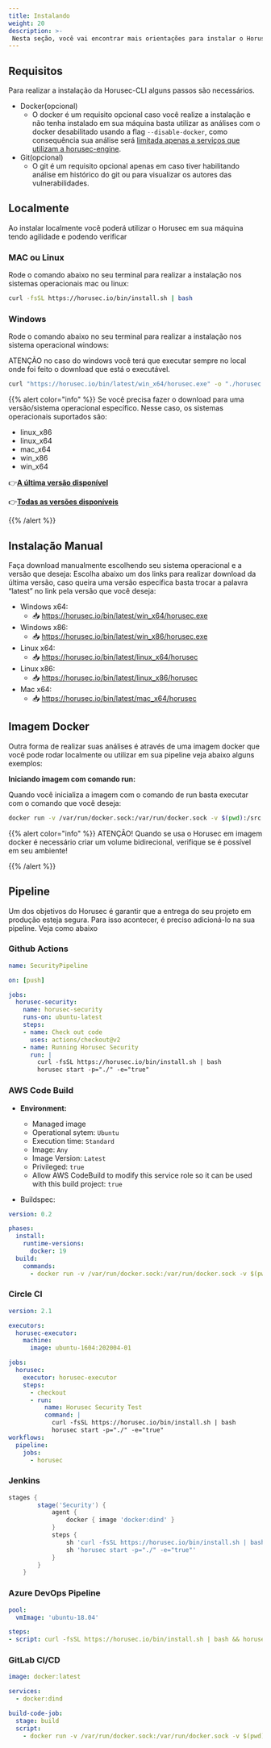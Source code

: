 ```yaml
---
title: Instalando
weight: 20
description: >-
 Nesta seção, você vai encontrar mais orientações para instalar o Horusec-CLI.
---
```


## Requisitos
Para realizar a instalação da Horusec-CLI alguns passos são necessários.
- Docker(opcional)
  - O docker é um requisito opcional caso você realize a instalação e não tenha instalado em sua máquina basta utilizar as análises com o docker desabilitado usando a flag `--disable-docker`, como consequência sua análise será [limitada apenas a serviços que utilizam a horusec-engine](https://horusec.io/docs/cli/analysis-tools/open-source-horusec-engine/introduction).
- Git(opcional)
  - O git é um requisito opcional apenas em caso tiver habilitando análise em histórico do git ou para visualizar os autores das vulnerabilidades.

## **Localmente**
Ao instalar localmente você poderá utilizar o Horusec em sua máquina tendo agilidade e podendo verificar

### MAC ou Linux
Rode o comando abaixo no seu terminal para realizar a instalação nos sistemas operacionais mac ou linux:

```bash
curl -fsSL https://horusec.io/bin/install.sh | bash
```

### Windows
Rode o comando abaixo no seu terminal para realizar a instalação nos sistema operacional windows:

ATENÇÃO no caso do windows você terá que executar sempre no local onde foi feito o download que está o executável.
```bash
curl "https://horusec.io/bin/latest/win_x64/horusec.exe" -o "./horusec.exe" && ./horusec.exe version
```

{{% alert color="info" %}}
Se você precisa fazer o download para uma versão/sistema operacional específico. Nesse caso, os sistemas operacionais suportados são:

- linux_x86
- linux_x64
- mac_x64
- win_x86
- win_x64

👉[**A última versão disponível**](https://horusec.io/bin/version-cli-latest.txt)

👉[**Todas as versões disponíveis** ](https://horusec.io/bin/all-version-cli.txt)

{{% /alert %}}

## **Instalação Manual**
Faça download manualmente escolhendo seu sistema operacional e a versão que deseja:
Escolha abaixo um dos links para realizar download da última versão, caso queira uma versão específica basta trocar a palavra “latest” no link pela versão que você deseja:

- Windows x64:
  - 📥 https://horusec.io/bin/latest/win_x64/horusec.exe
- Windows x86:
  - 📥 https://horusec.io/bin/latest/win_x86/horusec.exe
- Linux x64:
  - 📥 https://horusec.io/bin/latest/linux_x64/horusec
- Linux x86:
  - 📥 https://horusec.io/bin/latest/linux_x86/horusec
- Mac x64:
  - 📥 https://horusec.io/bin/latest/mac_x64/horusec


## **Imagem Docker**
Outra forma de realizar suas análises é através de uma imagem docker que você pode rodar localmente ou utilizar em sua pipeline veja abaixo alguns exemplos:

**Iniciando imagem com comando run:**

Quando você inicializa a imagem com o comando de run basta executar com o comando que você deseja:
```bash
docker run -v /var/run/docker.sock:/var/run/docker.sock -v $(pwd):/src horuszup/horusec-cli:latest horusec start -p /src -P $(pwd)
```

{{% alert color="info" %}}
ATENÇÃO! Quando se usa o Horusec em imagem docker é necessário criar um volume bidirecional, verifique se é possível em seu ambiente!

{{% /alert %}}

## **Pipeline**
Um dos objetivos do Horusec é garantir que a entrega do seu projeto em produção esteja segura. Para isso acontecer, é preciso adicioná-lo na sua pipeline. Veja como abaixo

### Github Actions

```yaml
name: SecurityPipeline

on: [push]

jobs:
  horusec-security:
    name: horusec-security
    runs-on: ubuntu-latest
    steps:
    - name: Check out code
      uses: actions/checkout@v2
    - name: Running Horusec Security
      run: |
        curl -fsSL https://horusec.io/bin/install.sh | bash
        horusec start -p="./" -e="true"
```

### AWS Code Build

* **Environment:**

  * Managed image
  * Operational sytem: `Ubuntu`
  * Execution time: `Standard`
  * Image: `Any`
  * Image Version:  `Latest`
  * Privileged:  `true`
  * Allow AWS CodeBuild to modify this service role so it can be used with this build project: `true`

* Buildspec:

```yaml
version: 0.2

phases:
  install:
    runtime-versions:
      docker: 19
  build:
    commands:
      - docker run -v /var/run/docker.sock:/var/run/docker.sock -v $(pwd):/src/horusec-vscode horuszup/horusec-cli:latest horusec start -p /src/horusec-vscode -P $(pwd)
```

### Circle CI

```yaml
version: 2.1

executors:
  horusec-executor:
    machine:
      image: ubuntu-1604:202004-01

jobs:
  horusec:
    executor: horusec-executor
    steps:
      - checkout
      - run:
          name: Horusec Security Test
          command: |
            curl -fsSL https://horusec.io/bin/install.sh | bash
            horusec start -p="./" -e="true"
workflows:
  pipeline:
    jobs:
      - horusec
```

### Jenkins

```groovy
stages {
        stage('Security') {
            agent {
                docker { image 'docker:dind' }
            }
            steps {
                sh 'curl -fsSL https://horusec.io/bin/install.sh | bash'
                sh 'horusec start -p="./" -e="true"'
            }
        }
    }
```

### Azure DevOps Pipeline

```yaml
pool:
  vmImage: 'ubuntu-18.04'

steps:
- script: curl -fsSL https://horusec.io/bin/install.sh | bash && horusec start -p ./
```

### GitLab CI/CD

```yaml
image: docker:latest

services:
  - docker:dind

build-code-job:
  stage: build
  script:
    - docker run -v /var/run/docker.sock:/var/run/docker.sock -v $(pwd):/src/horusec-vscode horuszup/horusec-cli:latest horusec start -p /src/horusec-vscode -P $(pwd)
```